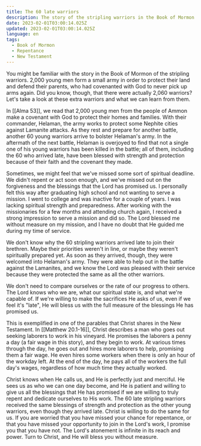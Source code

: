 ```yaml
---
title: The 60 late warriors
description: The story of the stripling warriors in the Book of Mormon teaches us that it's never too late to join the Lord's work and receive blessings.
date: 2023-02-01T03:00:14.025Z
updated: 2023-02-01T03:00:14.025Z
language: en
tags:
  - Book of Mormon
  - Repentance
  - New Testament
---
```


You might be familiar with the story in the Book of Mormon of the stripling warriors. 2,000 young men form a small army in order to protect their land and defend their parents, who had covenanted with God to never pick up arms again. Did you know, though, that there were actually 2,060 warriors? Let's take a look at these extra warriors and what we can learn from them.

In [[Alma 53]], we read that 2,000 young men from the people of Ammon make a covenant with God to protect their homes and families. With their commander, Helaman, the army works to protect some Nephite cities against Lamanite attacks. As they rest and prepare for another battle, another 60 young warriors arrive to bolster Helaman's army. In the aftermath of the next battle, Helaman is overjoyed to find that not a single one of his young warriors has been killed in the battle; all of them, including the 60 who arrived late, have been blessed with strength and protection because of their faith and the covenant they made.

Sometimes, we might feel that we've missed some sort of spiritual deadline. We didn't repent or act soon enough, and we've missed out on the forgiveness and the blessings that the Lord has promised us. I personally felt this way after graduating high school and not wanting to serve a mission. I went to college and was inactive for a couple of years. I was lacking spiritual strength and preparedness. After working with the missionaries for a few months and attending church again, I received a strong impression to serve a mission and did so. The Lord blessed me without measure on my mission, and I have no doubt that He guided me during my time of service.

We don't know why the 60 stripling warriors arrived late to join their brethren. Maybe their priorities weren't in line, or maybe they weren't spiritually prepared yet. As soon as they arrived, though, they were welcomed into Helaman's army. They were able to help out in the battle against the Lamanites, and we know the Lord was pleased with their service because they were protected the same as all the other warriors.

We don't need to compare ourselves or the rate of our progress to others. The Lord knows who we are, what our spiritual state is, and what we're capable of. If we're willing to make the sacrifices He asks of us, even if we feel it's "late", He will bless us with the full measure of the blessings He has promised us.

This is exemplified in one of the parables that Christ shares in the New Testament. In [[Matthew 20.1-16]], Christ describes a man who goes out seeking laborers to work in his vineyard. He promises the laborers a penny a day (a fair wage in this story), and they begin to work. At various times through the day, he goes out and hires more laborers to help, promising them a fair wage. He even hires some workers when there is only an hour of the workday left. At the end of the day, he pays all of the workers the full day's wages, regardless of how much time they actually worked.

Christ knows when He calls us, and He is perfectly just and merciful. He sees us as who we can one day become, and He is patient and willing to give us all the blessings that He has promised if we are willing to truly repent and dedicate ourselves to His work. The 60 late stripling warriors received the same blessings of strength and protection as the other young warriors, even though they arrived late. Christ is willing to do the same for us. If you are worried that you have missed your chance for repentance, or that you have missed your opportunity to join in the Lord's work, I promise you that you have not. The Lord's atonement is infinite in its reach and power. Turn to Christ, and He will bless you without measure.
